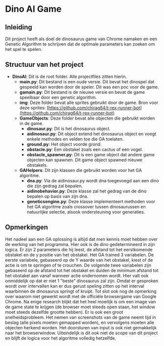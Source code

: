 # Dino AI Game

## Inleiding

Dit project heeft als doel de dinosaurus game van Chrome namaken en een Genetic Algorithm te schrijven dat de optimale parameters kan zoeken om het spel te spelen.

## Structuur van het project

 - **DinoAI**: Dit is de root folder. Alle projectfiles zitten hierin.
    - **main.py**: Dit bestand is een oude versie. Dit bevat het dinospel dat gespeeld kan worden door de speler. Dit was een poc voor de game.
    - **gamain.py**: Dit bestand is de nieuwe versie en bevat de game speelbaar door een genetic algorithm.
    - **img**: Deze folder bevat alle sprites gebruikt door de game. Bron voor deze sprites: [https://github.com/chirag64/t-rex-runner-bot](https://github.com/chirag64/t-rex-runner-bot)
    - **GameObjects**: Deze folder bevat alle objecten die gebruikt worden in de game.
        - **dinosaur.py**: Dit is het dinosaurus object.
        - **aidinosaur.py**: Dit object extend het dinosaurus object en voegt enkele methodes en velden toe die GA toelaten.
        - **ground.py**: Het object voorde grond.
        - **obstacle.py**: Een obstakel zoals een cactus of een vogel.
        - **obstacle_spawner.py**: Dit is een game object dat andere game objecten kan spawnen. Dit game object spawned nieuwe obstakels.
    - **GAHelpers**: Dit zijn klassen die gebruikt worden voor het GA algoritme.
        - **dna.py**: Via de aidinosaur.py wordt dna toegevoegd aan een dino die zijn gedrag zal bepalen.
        - **aidinobehavior.py**: Deze klasse zal het gedrag van de dino bepalen op basis van zijn dna.
        - **geneticsengine.py**: Deze klasse implementeert methoden voor het GA algoritme zoals crossover tussen dinosaurussen en natuurlijke selectie, alsook ondersteuning voor generaties.
        
## Opmerkingen

Het nadeel aan een GA oplossing is altijd dat men kennis moet hebben over de werking van het programma.
Hier ook is de dino gedetermineerd in zijn logica. Er zijn 2 parameters die hij leest, de afstand tot het eerstkomende obstakel en de y positie van het obstakel.
Het GA trained 3 variabelen. De eerste variabele, gebaseerd op de Y waarde van het obstakel, kiest of de actie is om te springen of te crouchen.
De volgende twee variabelen zijn gebaseerd op de afstand tot het obstakel en duiden de minimum afstand tot het obstakel aan vanaf wanneer actie ondernomen wordt.
Hier valt ook onmiddelijk op dat er niet 1 "beste" dinosaurus zal zijn.
Omdat er gesproken wordt over intervallen kan er dus gerust speling zitten op het interval waarbinnen de dinosaurus springt of kruipt.
Tot slot ook nog de opmerking over waarom niet gewerkt wordt met de officiële browsergame van Google Chrome.
Na enige research blijkt dat het heel moeilijk is om een image van de game state te krijgen (de browser moet steeds open staan, het window moet steeds dezelfde grootte hebben).
Er is ook een groot snelheidsprobleem. Het nemen van screenshots van de game neemt tijd in beslag (alle pixels moeten gemapped worden), en vervolgens moeten alle objecten herkend worden.
Het doorsturen van input is ook niet gemakkelijk naar het browserwindow. Uiteindelijk is dit ook niet de scope van dit project en blijft de logica voor het algoritme volledig hetzelfde.